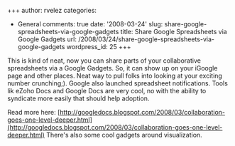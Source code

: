 +++
author: rvelez
categories:
- General
comments: true
date: '2008-03-24'
slug: share-google-spreadsheets-via-google-gadgets
title: Share Google Spreadsheets via Google Gadgets
url: /2008/03/24/share-google-spreadsheets-via-google-gadgets
wordpress_id: 25
+++


This is kind of neat, now you can share parts of your collaborative spreadsheets via a Google Gadgets. So, it can show up on your iGoogle page and other places. Neat way to pull folks into looking at your exciting number crunching;). Google also launched spreadsheet notifications. Tools lik eZoho Docs and Google Docs are very cool, no with the ability to syndicate more easily that should help adoption.

 

Read more here: [http://googledocs.blogspot.com/2008/03/collaboration-goes-one-level-deeper.html](http://googledocs.blogspot.com/2008/03/collaboration-goes-one-level-deeper.html) There's also some cool gadgets around visualization. 
